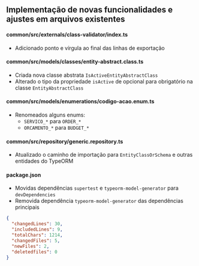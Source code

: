 ## Implementação de novas funcionalidades e ajustes em arquivos existentes

#### common/src/externals/class-validator/index.ts
- Adicionado ponto e vírgula ao final das linhas de exportação

#### common/src/models/classes/entity-abstract.class.ts
- Criada nova classe abstrata `IsActiveEntityAbstractClass`
- Alterado o tipo da propriedade `isActive` de opcional para obrigatório na classe `EntityAbstractClass`

#### common/src/models/enumerations/codigo-acao.enum.ts
- Renomeados alguns enums:
  - `SERVICO_*` para `ORDER_*`
  - `ORCAMENTO_*` para `BUDGET_*`

#### common/src/repository/generic.repository.ts
- Atualizado o caminho de importação para `EntityClassOrSchema` e outras entidades do TypeORM

#### package.json
- Movidas dependências `supertest` e `typeorm-model-generator` para `devDependencies`
- Removida dependência `typeorm-model-generator` das dependências principais

```json
{
  "changedLines": 30,
  "includedLines": 9,
  "totalChars": 1214,
  "changedFiles": 5,
  "newFiles": 2,
  "deletedfiles": 0
}
```

